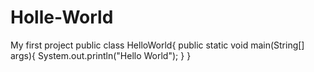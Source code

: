 # Holle-World
My first project
public class HelloWorld{
  public static void main(String[] args){
    System.out.println("Hello World");
  }
}
